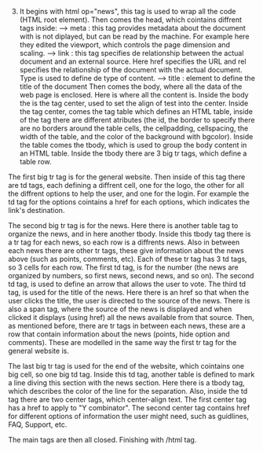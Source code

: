 3) It begins with html op="news", this tag is used to wrap all the code (HTML root element).
Then comes the head, which cointains diffrent tags inside:
 --> meta : this tag provides metadata about the document with is not diplayed, but can be read by the machine. For example here they edited the viewport, which controls the page dimension and scaling.
 --> link : this tag specifies de relationship between the actual document and an external source. Here href specifies the URL and rel specifies the relationship of the document with the actual document. Type is used to define de type of content. 
 --> title : element to define the title of the document
Then comes the body, where all the data of the web page is enclosed. Here is where all the content is.
Inside the body the is the tag center, used to set the align of test into the center.
Inside the tag center, comes the tag table which defines an HTML table, inside of the tag there are different atributes (the id, the border to specify there are no borders around the table cells, the cellpadding, cellspacing, the width of the table, and the color of the background with bgcolor).
Inside the table comes the tbody, which is used to group the body content in an HTML table.
Inside the tbody there are 3 big tr tags, which define a table row.

The first big tr tag is for the general website. Then inside of this tag there are td tags, each defining a diffrent cell, one for the logo, the other for all the diffrent options to help the user, and one for the login.
For example the td tag for the options cointains a href for each options, which indicates the link's destination. 

The second big tr tag is for the news. Here there is another table tag to organize the news, and in here another tbody.
Inside this tbody tag there is a tr tag for each news, so each row is a diffrents news. Also in between each news there are other tr tags, these give information about the news above (such as points, comments, etc).
Each of these tr tag has 3 td tags, so 3 cells for each row.
The first td tag, is for the number (the news are organized by numbers, so first news, second news, and so on).
The second td tag, is used to define an arrow that allows the user to vote.
The third td tag, is used for the title of the news. Here there is an href so that when the user clicks the title, the user is directed to the source of the news. There is also a span tag, where the source of the news is displayed and when clicked it displays (using href) all the news available from that source.
Then, as mentioned before, there are tr tags in between each news, these are a row that contain information about the news (points, hide option and comments). These are modelled in the same way the first tr tag for the general website is.

The last big tr tag is used for the end of the website, which cointains one big cell, so one big td tag.
Inside this td tag, another table is defined to mark a line diving this section with the news section. Here there is a tbody tag, which describes the color of the line for the separation.
Also, inside the td tag there are two center tags, which center-align text.
The first center tag has a href to apply to "Y combinator".
The second center tag contains href for different options of information the user might need, such as guidlines, FAQ, Support, etc.

The main tags are then all closed. Finishing with /html tag.

